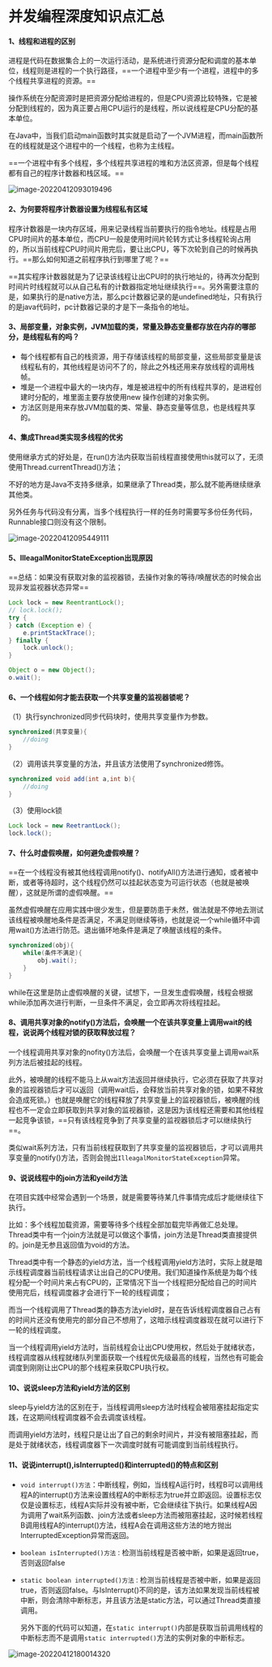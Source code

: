 # 并发编程深度知识点汇总

#### 1、线程和进程的区别

进程是代码在数据集合上的一次运行活动，是系统进行资源分配和调度的基本单位，线程则是进程的一个执行路径，==一个进程中至少有一个进程，进程中的多个线程共享进程的资源。==

操作系统在分配资源时是把资源分配给进程的，但是CPU资源比较特殊，它是被分配到线程的，因为真正要占用CPU运行的是线程，所以说线程是CPU分配的基本单位。

在Java中，当我们启动main函数时其实就是启动了一个JVM进程，而main函数所在的线程就是这个进程中的一个线程，也称为主线程。

==一个进程中有多个线程，多个线程共享进程的堆和方法区资源，但是每个线程都有自己的程序计数器和栈区域。==

![image-20220412093019496](https://mygiteepic.oss-cn-shenzhen.aliyuncs.com/img/image-20220412093019496.png)

#### 2、为何要将程序计数器设置为线程私有区域

程序计数器是一块内存区域，用来记录线程当前要执行的指令地址。线程是占用CPU时间片的基本单位，而CPU一般是使用时间片轮转方式让多线程轮询占用的，所以当前线程CPU时间片用完后，要让出CPU，等下次轮到自己的时候再执行。==那么如何知道之前程序执行到哪里了呢？==

==其实程序计数器就是为了记录该线程让出CPU时的执行地址的，待再次分配到时间片时线程就可以从自己私有的计数器指定地址继续执行==。另外需要注意的是，如果执行的是native方法，那么pc计数器记录的是undefined地址，只有执行的是java代码时，pc计数器记录的才是下一条指令的地址。

#### 3、局部变量，对象实例，JVM加载的类，常量及静态变量都存放在内存的哪部分，是线程私有的吗？

- 每个线程都有自己的栈资源，用于存储该线程的局部变量，这些局部变量是该线程私有的，其他线程是访问不了的，除此之外栈还用来存放线程的调用栈帧。
- 堆是一个进程中最大的一块内存，堆是被进程中的所有线程共享的，是进程创建时分配的，堆里面主要存放使用new 操作创建的对象实例。
- 方法区则是用来存放JVM加载的类、常量、静态变量等信息，也是线程共享的。

#### 4、集成Thread类实现多线程的优劣

使用继承方式的好处是，在run()方法内获取当前线程直接使用this就可以了，无须使用Thread.currentThread()方法；

不好的地方是Java不支持多继承，如果继承了Thread类，那么就不能再继续继承其他类。

另外任务与代码没有分离，当多个线程执行一样的任务时需要写多份任务代码，Runnable接口则没有这个限制。

![image-20220412095449111](https://mygiteepic.oss-cn-shenzhen.aliyuncs.com/img/image-20220412095449111.png)

#### 5、IlleagalMonitorStateException出现原因

==总结：如果没有获取对象的监视器锁，去操作对象的等待/唤醒状态的时候会出现非发监视器状态异常==

```java
Lock lock = new ReentrantLock();
// lock.lock();
try {
} catch (Exception e) {
    e.printStackTrace();
} finally {
    lock.unlock();
}

Object o = new Object();
o.wait();
```

#### 6、一个线程如何才能去获取一个共享变量的监视器锁呢？

（1）执行synchronized同步代码块时，使用共享变量作为参数。

```java
synchronized(共享变量){
    //doing
}
```

（2）调用该共享变量的方法，并且该方法使用了synchronized修饰。

```java
synchronized void add(int a,int b){
    //doing
}
```

（3）使用lock锁

```java
Lock lock = new ReetrantLock();
lock.lock();
```

#### 7、什么时虚假唤醒，如何避免虚假唤醒？

==在一个线程没有被其他线程调用notify()、notifyAll()方法进行通知，或者被中断，或者等待超时，这个线程仍然可以挂起状态变为可运行状态（也就是被唤醒），这就是所谓的虚假唤醒。==

虽然虚假唤醒在应用实践中很少发生，但是要防患于未然，做法就是不停地去测试该线程被唤醒地条件是否满足，不满足则继续等待，也就是说一个while循环中调用wait()方法进行防范。退出循环地条件是满足了唤醒该线程的条件。

```java
synchronized(obj){
    while(条件不满足){
        obj.wait();
    }
}
```

while在这里是防止虚假唤醒的关键，试想下，一旦发生虚假唤醒，线程会根据while添加再次进行判断，一旦条件不满足，会立即再次将线程挂起。

#### 8、调用共享对象的notify()方法后，会唤醒一个在该共享变量上调用wait的线程，说说两个线程对锁的获取释放过程？

一个线程调用共享对象的nofity()方法后，会唤醒一个在该共享变量上调用wait系列方法后被挂起的线程。

此外，被唤醒的线程不能马上从wait方法返回并继续执行，它必须在获取了共享对象的监视器锁后才可以返回（调用wait后，会释放当前共享对象的锁，如果不释放会造成死锁。）也就是唤醒它的线程释放了共享变量上的监视器锁后，被唤醒的线程也不一定会立即获取到共享对象的监视器锁，这是因为该线程还需要和其他线程一起竞争该锁，==只有该线程竞争到了共享变量的监视器锁后才可以继续执行==。

类似wait系列方法，只有当前线程获取到了共享变量的监视器锁后，才可以调用共享变量的notify()方法，否则会抛出`IlleagalMonitorStateException`异常。

#### 9、说说线程中的join方法和yeild方法

在项目实践中经常会遇到一个场景，就是需要等待某几件事情完成后才能继续往下执行。

比如：多个线程加载资源，需要等待多个线程全部加载完毕再做汇总处理。Thread类中有一个join方法就是可以做这个事情，join方法是Thread类直接提供的。join是无参且返回值为void的方法。

Thread类中有一个静态的yield方法，当一个线程调用yield方法时，实际上就是暗示线程调度器当前线程请求让出自己的CPU使用。我们知道操作系统是为每个线程分配一个时间片来占有CPU的，正常情况下当一个线程把分配给自己的时间片使用完后，线程调度器才会进行下一轮的线程调度；

而当一个线程调用了Thread类的静态方法yield时，是在告诉线程调度器自己占有的时间片还没有使用完的部分自己不想用了，这暗示线程调度器现在就可以进行下一轮的线程调度。

当一个线程调用yield方法时，当前线程会让出CPU使用权，然后处于就绪状态，线程调度器从线程就绪队列里面获取一个线程优先级最高的线程，当然也有可能会调度到刚刚让出CPU的那个线程来获取CPU执行权。

#### 10、说说sleep方法和yield方法的区别

sleep与yield方法的区别在于，当线程调用sleep方法时线程会被阻塞挂起指定实践，在这期间线程调度器不会去调度该线程。

而调用yield方法时，线程只是让出了自己的剩余时间片，并没有被阻塞挂起，而是处于就绪状态，线程调度器下一次调度时就有可能调度到当前线程执行。

#### 11、说说interrupt(),isInterrupted()和interrupted()的特点和区别

- `void interrupt()方法`：中断线程，例如，当线程A运行时，线程B可以调用线程A的interrupt()方法来设置线程A的中断标志为true并立即返回。设置标志仅仅是设置标志，线程A实际并没有被中断，它会继续往下执行。如果线程A因为调用了wait系列函数、join方法或者sleep方法而被阻塞挂起，这时候若线程B调用线程A的interrupt()方法，线程A会在调用这些方法的地方抛出InterruptedException异常而返回。

- `boolean isInterrupted()方法：`检测当前线程是否被中断，如果是返回true，否则返回false

- `static boolean interrupted()方法：`检测当前线程是否被中断，如果是返回true，否则返回false。与IsInterrupt()不同的是，该方法如果发现当前线程被中断，则会清除中断标志，并且该方法是static方法，可以通过Thread类直接调用。

  另外下面的代码可以知道，在`static interrupt()`内部是获取当前调用线程的中断标志而不是调用`static interrupted()`方法的实例对象的中断标志。

![image-20220412180014320](https://mygiteepic.oss-cn-shenzhen.aliyuncs.com/img/image-20220412180014320.png)

